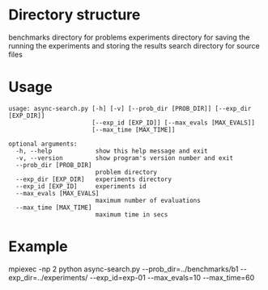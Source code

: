 Directory structure 
===================

benchmarks
    directory for problems
experiments
    directory for saving the running the experiments and storing the results
search
    directory for source files

Usage
=====
```
usage: async-search.py [-h] [-v] [--prob_dir [PROB_DIR]] [--exp_dir [EXP_DIR]]
                       [--exp_id [EXP_ID]] [--max_evals [MAX_EVALS]]
                       [--max_time [MAX_TIME]]

optional arguments:
  -h, --help            show this help message and exit
  -v, --version         show program's version number and exit
  --prob_dir [PROB_DIR]
                        problem directory
  --exp_dir [EXP_DIR]   experiments directory
  --exp_id [EXP_ID]     experiments id
  --max_evals [MAX_EVALS]
                        maximum number of evaluations
  --max_time [MAX_TIME]
                        maximum time in secs
```
Example
=======

mpiexec -np 2 python async-search.py --prob_dir=../benchmarks/b1 --exp_dir=../experiments/ --exp_id=exp-01 --max_evals=10 --max_time=60 
